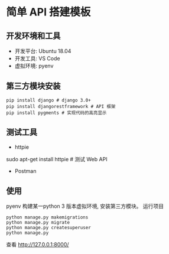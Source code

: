 # 简单 API 搭建模板

## 开发环境和工具

- 开发平台: Ubuntu 18.04
- 开发工具: VS Code
- 虚拟环境: pyenv

## 第三方模块安装

```
pip install django # django 3.0+
pip install djangorestframework # API 框架
pip install pygments # 实现代码的高亮显示
```

## 测试工具

- httpie

sudo apt-get  install httpie # 测试 Web API

- Postman

## 使用

pyenv 构建某一python 3 版本虚拟环境, 安装第三方模块。
运行项目

```
python manage.py makemigrations
python manage.py migrate
python manage.py createsuperuser
python manage.py 
```

查看 <http://127.0.0.1:8000/>

